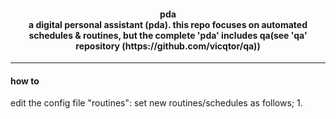 <h4 align='center'> pda
    <br>
    a digital personal assistant (pda). this repo focuses on automated schedules & routines, but the complete 'pda' includes qa(see 'qa' repository (https://github.com/vicqtor/qa)) 
</h4>
<hr>
<h4> how to </h4>
edit the config file
"routines": set new routines/schedules as follows;
1. 


